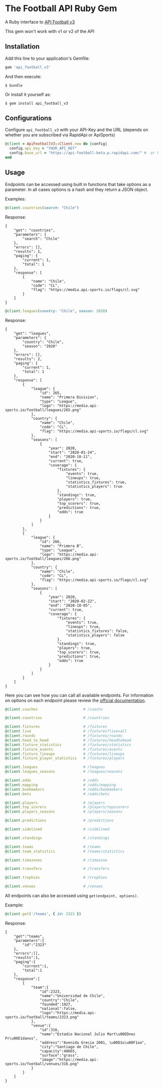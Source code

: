 # The Football API Ruby Gem

A Ruby interface to [API Football v3](https://www.api-football.com)

This gem won't work with v1 or v2 of the API

## Installation
Add this line to your application's Gemfile:

```ruby
gem 'api_football_v3'
```

And then execute:

    $ bundle

Or install it yourself as:

    $ gem install api_football_v3

## Configurations
Configure `api_football_v3` with your API-Key and the URL (depends on whether you are subscribed via RapidApi or ApiSports)

```ruby
@client = ApiFootballV3::Client.new do |config|
  config.api_key = "YOUR_API_KEY"
  config.base_url = "https://api-football-beta.p.rapidapi.com/" #  or https://v3.football.api-sports.io/
end
```

## Usage
Endpoints can be accessed using built in functions that take options as a parameter.
In all cases options is a hash and they return a JSON object.

Examples:
```ruby
@client.countries(search: "Chile")
```
Response:
```
{
    "get": "countries",
    "parameters": {
        "search": "Chile"
    },
    "errors": [],
    "results": 1,
    "paging": {
        "current": 1,
        "total": 1
    },
    "response": [
        {
            "name": "Chile",
            "code": "CL",
            "flag": "https://media.api-sports.io/flags/cl.svg"
        }
    ]
}
```

```ruby
@client.leagues(country: "Chile", season: 2020)
```
Response:
```
{
    "get": "leagues",
    "parameters": {
        "country": "Chile",
        "season": "2020"
    },
    "errors": [],
    "results": 2,
    "paging": {
        "current": 1,
        "total": 1
    },
    "response": [
        {
            "league": {
                "id": 265,
                "name": "Primera Division",
                "type": "League",
                "logo": "https://media.api-sports.io/football/leagues/265.png"
            },
            "country": {
                "name": "Chile",
                "code": "CL",
                "flag": "https://media.api-sports.io/flags/cl.svg"
            },
            "seasons": [
                {
                    "year": 2020,
                    "start": "2020-01-24",
                    "end": "2020-10-11",
                    "current": true,
                    "coverage": {
                        "fixtures": {
                            "events": true,
                            "lineups": true,
                            "statistics_fixtures": true,
                            "statistics_players": true
                        },
                        "standings": true,
                        "players": true,
                        "top_scorers": true,
                        "predictions": true,
                        "odds": true
                    }
                }
            ]
        },
        {
            "league": {
                "id": 266,
                "name": "Primera B",
                "type": "League",
                "logo": "https://media.api-sports.io/football/leagues/266.png"
            },
            "country": {
                "name": "Chile",
                "code": "CL",
                "flag": "https://media.api-sports.io/flags/cl.svg"
            },
            "seasons": [
                {
                    "year": 2020,
                    "start": "2020-02-22",
                    "end": "2020-10-05",
                    "current": true,
                    "coverage": {
                        "fixtures": {
                            "events": true,
                            "lineups": true,
                            "statistics_fixtures": false,
                            "statistics_players": false
                        },
                        "standings": true,
                        "players": true,
                        "top_scorers": true,
                        "predictions": true,
                        "odds": true
                    }
                }
            ]
        }
    ]
}
```

Here you can see how you can call all available endpoints.
For information on options on each endpoint please review the [official documentation](https://www.api-football.com/documentation-beta).


```ruby
@client.coaches                     # /coachs

@client.countries                   # /countries

@client.fixtures                    # /fixtures
@client.live                        # /fixtures?live=all
@client.rounds                      # /fixtures/rounds
@client.head_to_head                # /fixtures/headtohead
@client.fixture_statistics          # /fixtures/statistics
@client.fixture_events              # /fixtures/events
@client.fixture_lineups             # /fixtures/lineups
@client.fixture_player_statistics   # /fixtures/players

@client.leagues                     # /leagues
@client.leagues_seasons             # /leagues/seasons

@client.odds                        # /odds
@client.mapping                     # /odds/mapping
@client.bookmakers                  # /odds/bookmakers
@client.bets                        # /odds/bets

@client.players                     # /players
@client.top_scorers                 # /players/topscorers
@client.players_seasons             # /players/seasons

@client.predictions                 # /predictions

@client.sidelined                   # /sidelined

@client.standings                   # /standings

@client.teams                       # /teams
@client.team_statistics             # /teams/statistics

@client.timezones                   # /timezone

@client.transfers                   # /transfers

@client.trophies                    # /trophies

@client.venues                      # /venues
```

All endpoints can also be accessed using `get(endpoint, options)`.

Example:
```ruby
@client.get('/teams', { id: 2323 })
```
Response:
```
{
    "get":"teams",
    "parameters":{
        "id":"2323"
    },
    "errors":[],
    "results":1,
    "paging":{
        "current":1,
        "total":1
    },
    "response":[
        {
            "team":{
                "id":2323,
                "name":"Universidad de Chile",
                "country":"Chile",
                "founded":1927,
                "national":false,
                "logo":"https://media.api-sports.io/football/teams/2323.png"
            },
            "venue":{
                "id":316,
                "name":"Estadio Nacional Julio Mart\u00EDnez Pr\u00E1danos",
                "address":"Avenida Grecia 2001, \u00D1u\u00F1oa",
                "city":"Santiago de Chile",
                "capacity":48665,
                "surface":"grass",
                "image":"https://media.api-sports.io/football/venues/316.png"
            }
        }
    ]
}
```
